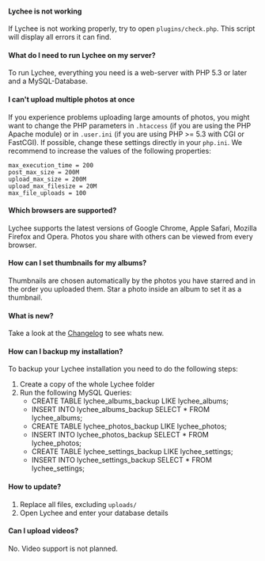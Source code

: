 #### Lychee is not working
If Lychee is not working properly, try to open `plugins/check.php`. This script will display all errors it can find.

#### What do I need to run Lychee on my server?
To run Lychee, everything you need is a web-server with PHP 5.3 or later and a MySQL-Database.

#### I can't upload multiple photos at once
If you experience problems uploading large amounts of photos, you might want to change the PHP parameters in `.htaccess` (if you are using the PHP Apache module) or in `.user.ini` (if you are using PHP >= 5.3 with CGI or FastCGI).
If possible, change these settings directly in your `php.ini`. We recommend to increase the values of the following properties:

	max_execution_time = 200
	post_max_size = 200M
	upload_max_size = 200M
	upload_max_filesize = 20M
	max_file_uploads = 100

#### Which browsers are supported?
Lychee supports the latest versions of Google Chrome, Apple Safari, Mozilla Firefox and Opera. Photos you share with others can be viewed from every browser.

#### How can I set thumbnails for my albums?
Thumbnails are chosen automatically by the photos you have starred and in the order you uploaded them. Star a photo inside an album to set it as a thumbnail.

#### What is new?
Take a look at the [Changelog](Changelog.md) to see whats new.

#### How can I backup my installation?
To backup your Lychee installation you need to do the following steps:

1. Create a copy of the whole Lychee folder  
2. Run the following MySQL Queries:  
	- CREATE TABLE lychee_albums_backup LIKE lychee_albums;
	- INSERT INTO lychee_albums_backup SELECT * FROM lychee_albums;
	- CREATE TABLE lychee_photos_backup LIKE lychee_photos;
	- INSERT INTO lychee_photos_backup SELECT * FROM lychee_photos;
	- CREATE TABLE lychee_settings_backup LIKE lychee_settings;
	- INSERT INTO lychee_settings_backup SELECT * FROM lychee_settings;
	
#### How to update?

1. Replace all files, excluding `uploads/`
2. Open Lychee and enter your database details

#### Can I upload videos?
No. Video support is not planned.